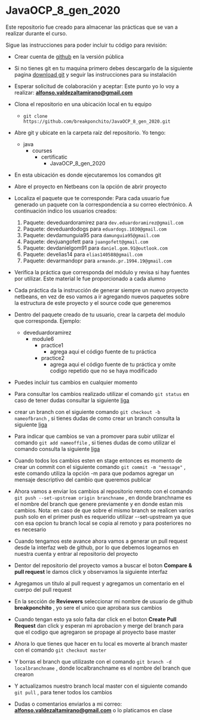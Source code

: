 # JavaOCP_8_gen_2020
Este repositorio fue creado para almacenar las prácticas que se van a realizar durante el curso.

Sigue las instrucciones para poder incluir tu código para revisión:

- Crear cuenta de [github](https://github.com/) en la versión pública
- Si no tienes git en tu maquina primero debes descargarlo de la siguiente pagina [download git](https://git-scm.com/downloads ) y seguir las instrucciones para su instalación
- Esperar solicitud de colaboración y aceptar: Este punto yo lo voy a realizar: **alfonso.valdezaltamirano@gmail.com**
- Clona el repositorio en una ubicación local en tu equipo
  - `git clone https://github.com/breakponchito/JavaOCP_8_gen_2020.git`
- Abre git y ubicate en la carpeta raíz del repositorio. Yo tengo:
  - java
  	- courses
	  - certificatic
	     - JavaOCP_8_gen_2020
- En esta ubicación es donde ejecutaremos los comandos git
- Abre el proyecto en Netbeans con la opción de abrir proyecto
- Localiza el paquete que te corresponde: Para cada usuario fue generado un paquete con la correspondencia a su correo electrónico. A continuación indico los usuarios creados:
  1. Paquete: deveduardoramirez para `dev.eduardoramirez@gmail.com`
  2. Paquete: deveduardodogs para `eduardogs.1030@gmail.com`
  3. Paquete: devdamunguia95 para `damunguia95@gmail.com`
  4. Paquete: devjuangofett para `juangofett@gmail.com`
  5. Paquete: devdanielgom91 para `daniel.gom.91@outlook.com`
  6. Paquete: develias14 para `elias140588@gmail.com`
  7. Paquete: devarmandopr para `armando.pr.1994.19@gmail.com`
- Verifica la práctica que corresponda del módulo y revisa si hay fuentes por utilizar. Este material le fue proporcionado a cada alumno
- Cada práctica da la instrucción de generar siempre un nuevo proyecto netbeans, en vez de eso vamos a ir agregando nuevos paquetes sobre la estructura de este proyecto y el source code que generemos
- Dentro del paquete creado de tu usuario, crear la carpeta del modulo que corresponda. Ejemplo:
  - deveduardoramirez
    - module6
      - practice1
        - agrega aqui el código fuente de tu práctica
      - practice2
        - agrega aqui el código fuente de tu práctica y omite codigo repetido que no se haya modificado
- Puedes incluir tus cambios en cualquier momento
- Para consultar los cambios realizado utilizar el comando `git status` en caso de tener dudas consultar la siguiente [liga](https://git-scm.com/docs/git-status)
- crear un branch con el siguiente comando `git checkout -b nameofbranch` , si tienes dudas de como crear un branch consulta la siguiente [liga](https://git-scm.com/docs/git-checkout)
- Para indicar que cambios se van a promover para subir utilizar el comando `git add nameoffile` , si tienes dudas de como utilizar el comando consulta la siguiente [liga](https://git-scm.com/docs/git-add)

- Cuando todos los cambios esten en stage entonces es momento de crear un commit con el siguiente comando `git commit -m "message"` , este comando utiliza la opción -m para que podamos agregar un mensaje descriptivo del cambio que queremos publicar

- Ahora vamos a enviar los cambios al repositorio remoto con el comando `git push --set-upstream origin branchname` , en donde branchname es el nombre del branch que genere previamente y en donde estan mis cambios. Nota: en caso de que sobre el mismo branch se realicen varios push solo en el primer push es requerido utilizar --set-upstream ya que con esa opcion tu branch local se copia al remoto y para posteriores no es necesario
	 
- Cuando tengamos este avance ahora vamos a generar un pull request desde la interfaz web de github, por lo que debemos logearnos en nuestra cuenta y entrar al repositorio del proyecto

- Dentor del repositorio del proyecto vamos a buscar el boton **Compare & pull request** le damos click y observamos la siguiente interfaz

- Agregamos un titulo al pull request y agregamos un comentario en el cuerpo del pull request

- En la sección de **Reviewers** seleccionar mi nombre de usuario de github **breakponchito** , yo sere el unico que aprobara sus cambios

- Cuando tengan esto ya solo falta dar click en el boton **Create Pull Request** dan click y esperan mi aprobacion y merge del branch para que el codigo que agregaron se propage al proyecto base master

- Ahora lo que tienes que hacer en tu local es moverte al branch master con el comando `git checkout master`

- Y borras el branch que utilizaste con el comando `git branch -d localbranchname` , donde localbranchname es el nombre del branch que crearon

- Y actualizamos nuestro branch local master con el siguiente comando `git pull` , para tener todos los cambios

- Dudas o comentarios enviarlos a mi correo: **alfonso.valdezaltamirano@gmail.com**  o lo platicamos en clase